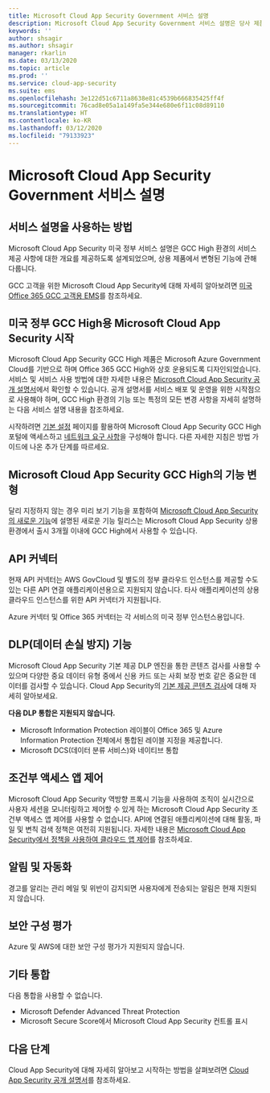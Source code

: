 ```yaml
---
title: Microsoft Cloud App Security Government 서비스 설명
description: Microsoft Cloud App Security Government 서비스 설명은 당사 제품에 대한 개요를 제공합니다.
keywords: ''
author: shsagir
ms.author: shsagir
manager: rkarlin
ms.date: 03/13/2020
ms.topic: article
ms.prod: ''
ms.service: cloud-app-security
ms.suite: ems
ms.openlocfilehash: 3e122d51c6711a8638e81c4539b666835425ff4f
ms.sourcegitcommit: 76cad8e05a1a149fa5e344e680e6f11c08d89110
ms.translationtype: HT
ms.contentlocale: ko-KR
ms.lasthandoff: 03/12/2020
ms.locfileid: "79133923"
---
```

# <a name="microsoft-cloud-app-security-government-service-description"></a>Microsoft Cloud App Security Government 서비스 설명

## <a name="how-to-use-this-service-description"></a>서비스 설명을 사용하는 방법

Microsoft Cloud App Security 미국 정부 서비스 설명은 GCC High 환경의 서비스 제공 사항에 대한 개요를 제공하도록 설계되었으며, 상용 제품에서 변형된 기능에 관해 다룹니다.

GCC 고객을 위한 Microsoft Cloud App Security에 대해 자세히 알아보려면 [미국 Office 365 GCC 고객용 EMS](https://docs.microsoft.com/enterprise-mobility-security/solutions/ems-govt-service-description#ems-for-us-office-365-gcc-customers)를 참조하세요.

## <a name="getting-started-with-microsoft-cloud-app-security-for-us-government-gcc-high"></a>미국 정부 GCC High용 Microsoft Cloud App Security 시작

Microsoft Cloud App Security GCC High 제품은 Microsoft Azure Government Cloud를 기반으로 하며 Office 365 GCC High와 상호 운용되도록 디자인되었습니다. 서비스 및 서비스 사용 방법에 대한 자세한 내용은 [Microsoft Cloud App Security 공개 설명서](https://docs.microsoft.com/cloud-app-security/)에서 확인할 수 있습니다. 공개 설명서를 서비스 배포 및 운영을 위한 시작점으로 사용해야 하며, GCC High 환경의 기능 또는 특정의 모든 변경 사항을 자세히 설명하는 다음 서비스 설명 내용을 참조하세요.

시작하려면 [기본 설정](https:/docs.microsoft.com/cloud-app-security/general-setup) 페이지를 활용하여 Microsoft Cloud App Security GCC High 포털에 액세스하고 [네트워크 요구 사항](https://docs.microsoft.com/cloud-app-security/network-requirements)을 구성해야 합니다. 다른 자세한 지침은 방법 가이드에 나온 추가 단계를 따르세요.

## <a name="feature-variations-in-microsoft-cloud-app-security-gcc-high"></a>Microsoft Cloud App Security GCC High의 기능 변형

달리 지정하지 않는 경우 미리 보기 기능을 포함하여 [Microsoft Cloud App Security의 새로운 기능](https://docs.microsoft.com/cloud-app-security/release-notes)에 설명된 새로운 기능 릴리스는 Microsoft Cloud App Security 상용 환경에서 출시 3개월 이내에 GCC High에서 사용할 수 있습니다.

## <a name="api-connector"></a>API 커넥터

현재 API 커넥터는 AWS GovCloud 및 별도의 정부 클라우드 인스턴스를 제공할 수도 있는 다른 API 연결 애플리케이션용으로 지원되지 않습니다. 타사 애플리케이션의 상용 클라우드 인스턴스를 위한 API 커넥터가 지원됩니다.

Azure 커넥터 및 Office 365 커넥터는 각 서비스의 미국 정부 인스턴스용입니다.

## <a name="data-loss-prevention-dlp-features"></a>DLP(데이터 손실 방지) 기능

Microsoft Cloud App Security 기본 제공 DLP 엔진을 통한 콘텐츠 검사를 사용할 수 있으며 다양한 중요 데이터 유형 중에서 신용 카드 또는 사회 보장 번호 같은 중요한 데이터를 검사할 수 있습니다. Cloud App Security의 [기본 제공 콘텐츠 검사](https://docs.microsoft.com/cloud-app-security/content-inspection-built-in)에 대해 자세히 알아보세요.

**다음 DLP 통합은 지원되지 않습니다.**

- Microsoft Information Protection 레이블이 Office 365 및 Azure Information Protection 전체에서 통합된 레이블 지정을 제공합니다.
- Microsoft DCS(데이터 분류 서비스)와 네이티브 통합

## <a name="conditional-access-app-control"></a>조건부 액세스 앱 제어

Microsoft Cloud App Security 역방향 프록시 기능을 사용하여 조직이 실시간으로 사용자 세션을 모니터링하고 제어할 수 있게 하는 Microsoft Cloud App Security 조건부 액세스 앱 제어를 사용할 수 없습니다.
API에 연결된 애플리케이션에 대해 활동, 파일 및 변칙 검색 정책은 여전히 지원됩니다. 자세한 내용은 [Microsoft Cloud App Security에서 정책을 사용하여 클라우드 앱 제어](https://docs.microsoft.com/cloud-app-security/control-cloud-apps-with-policies)를 참조하세요.

## <a name="notifications-and-automation"></a>알림 및 자동화

경고를 알리는 관리 메일 및 위반이 감지되면 사용자에게 전송되는 알림은 현재 지원되지 않습니다.

## <a name="security-configuration-assessments"></a>보안 구성 평가

Azure 및 AWS에 대한 보안 구성 평가가 지원되지 않습니다.

## <a name="other-integrations"></a>기타 통합

다음 통합을 사용할 수 없습니다.

- Microsoft Defender Advanced Threat Protection
- Microsoft Secure Score에서 Microsoft Cloud App Security 컨트롤 표시

## <a name="next-steps"></a>다음 단계

Cloud App Security에 대해 자세히 알아보고 시작하는 방법을 살펴보려면 [Cloud App Security 공개 설명서](https://docs.microsoft.com/cloud-app-security/)를 참조하세요.
